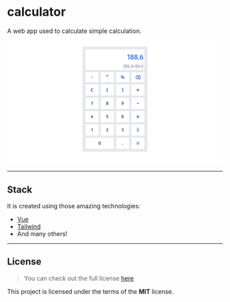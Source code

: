 # calculator
A web app used to calculate simple calculation.
<img src="./res/output.png" alt="output-calculator" >

---

## Stack
It is created using those amazing technologies:
- [Vue](https://vuejs.org/)
- [Tailwind](https://tailwindcss.com/)
- And many others!

---

## License
>You can check out the full license [here](https://github.com/hafizhaziq307/calculator/blob/main/LICENSE)

This project is licensed under the terms of the **MIT** license.
